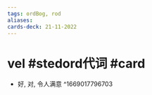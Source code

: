 ```yaml
---
tags: ordBog, rod
aliases: 
cards-deck: 21-11-2022
---
```


# vel #stedord代词  #card 
- 好, 对, 令人满意
^1669017796703
